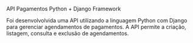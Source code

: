 API Pagamentos
Python + Django Framework

Foi desenvolvolvida uma API utilizando a linguagem Python com Django para gerenciar agendamentos de pagamentos. 
A API permite a criação, listagem, consulta e exclusão de agendamentos.

